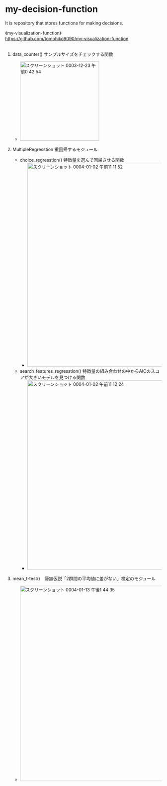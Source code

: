 # my-decision-function
It is repository that stores functions for making decisions.

《my-visualization-function》  
https://github.com/tomohiko9090/my-visualization-function  
<br>

1. data_counter() サンプルサイズをチェックする関数
    - <img width="254" alt="スクリーンショット 0003-12-23 午前0 42 54" src="https://user-images.githubusercontent.com/66200485/147118065-f4bcbb82-60ec-48b3-a83e-05108343ae30.png">

2. MultipleRegresstion 重回帰するモジュール
    - choice_regresstion() 特徴量を選んで回帰させる関数
        - <img width="654" alt="スクリーンショット 0004-01-02 午前11 11 52" src="https://user-images.githubusercontent.com/66200485/147864212-08c5777d-bd43-4876-8922-01f61f4deee2.png">
    - search_features_regresstion() 特徴量の組み合わせの中からAICのスコアが大きいモデルを見つける関数
        - <img width="608" alt="スクリーンショット 0004-01-02 午前11 12 24" src="https://user-images.githubusercontent.com/66200485/147864220-be365f7a-2c76-4ff9-905e-55dd70aee028.png">

3. mean_t-test()　帰無仮説「2群間の平均値に差がない」検定のモジュール 
    -  <img width="626" alt="スクリーンショット 0004-01-13 午後1 44 35" src="https://user-images.githubusercontent.com/66200485/149267313-0b449c19-737a-4b41-9418-442bb0173cb1.png">



